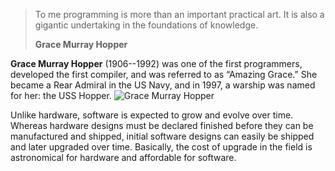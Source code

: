 > To me programming is more than an important practical art. It is also a gigantic undertaking in the foundations of knowledge.<br/>
>
> __Grace Murray Hopper__



**Grace Murray Hopper** (1906--1992) was one of the first programmers, developed the first compiler, and was referred to as “Amazing Grace.” She became a Rear Admiral in the US Navy, and in 1997, a warship was named for her: the USS Hopper.
![Grace Murray Hopper](ch_backwards_forwards/figs/Hopper.png)





Unlike hardware, software is expected to grow and evolve over time. Whereas hardware designs must be declared finished before they can be manufactured and shipped, initial software designs can easily be shipped and later upgraded over time. Basically, the cost of upgrade in the field is astronomical for hardware and affordable for software.